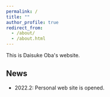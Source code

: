 ```yaml
---
permalink: /
title: ""
author_profile: true
redirect_from: 
  - /about/
  - /about.html
---
```


This is Daisuke Oba's website.

## News
- 2022.2: Personal web site is opened.
